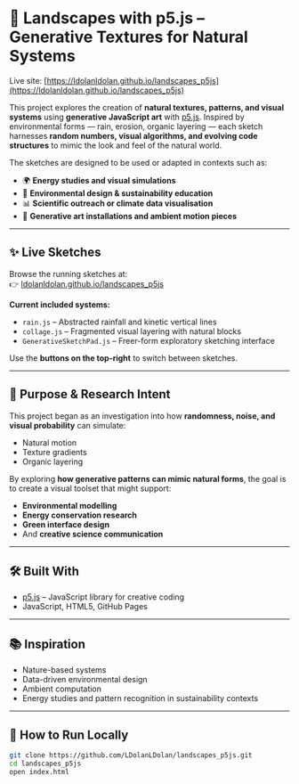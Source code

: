 # 🌿 Landscapes with p5.js – Generative Textures for Natural Systems

Live site: [https://ldolanldolan.github.io/landscapes_p5js](https://ldolanldolan.github.io/landscapes_p5js)

This project explores the creation of **natural textures, patterns, and visual systems** using **generative JavaScript art** with [p5.js](https://p5js.org/). Inspired by environmental forms — rain, erosion, organic layering — each sketch harnesses **random numbers, visual algorithms, and evolving code structures** to mimic the look and feel of the natural world.

The sketches are designed to be used or adapted in contexts such as:

- 🌍 **Energy studies and visual simulations**
- 🌿 **Environmental design & sustainability education**
- 📊 **Scientific outreach or climate data visualisation**
- 🎨 **Generative art installations and ambient motion pieces**

---

## ✨ Live Sketches

Browse the running sketches at:  
👉 [ldolanldolan.github.io/landscapes_p5js](https://ldolanldolan.github.io/landscapes_p5js)

**Current included systems:**
- `rain.js` – Abstracted rainfall and kinetic vertical lines
- `collage.js` – Fragmented visual layering with natural blocks
- `GenerativeSketchPad.js` – Freer-form exploratory sketching interface

Use the **buttons on the top-right** to switch between sketches.

---

## 🎯 Purpose & Research Intent

This project began as an investigation into how **randomness, noise, and visual probability** can simulate:
- Natural motion
- Texture gradients
- Organic layering

By exploring **how generative patterns can mimic natural forms**, the goal is to create a visual toolset that might support:
- **Environmental modelling**
- **Energy conservation research**
- **Green interface design**
- And **creative science communication**

---

## 🛠 Built With

- [p5.js](https://p5js.org/) – JavaScript library for creative coding
- JavaScript, HTML5, GitHub Pages

---

## 📚 Inspiration

- Nature-based systems
- Data-driven environmental design
- Ambient computation
- Energy studies and pattern recognition in sustainability contexts

---

## 🚀 How to Run Locally

```bash
git clone https://github.com/LDolanLDolan/landscapes_p5js.git
cd landscapes_p5js
open index.html
